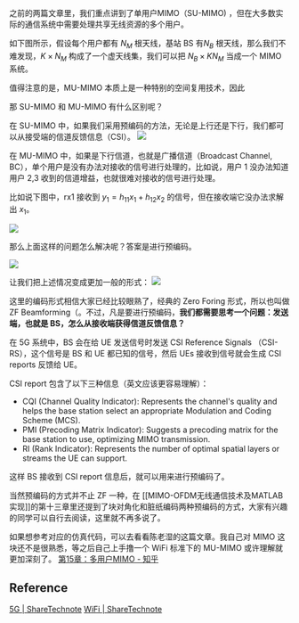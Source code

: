 

之前的两篇文章里，我们重点讲到了单用户MIMO（SU-MIMO) ，但在大多数实际的通信系统中需要处理共享无线资源的多个用户。

如下图所示，假设每个用户都有 $N_{M}$ 根天线，基站 BS 有$N_{B}$ 根天线，那么我们不难发现，$K\times N_{M}$ 构成了一个虚天线集，我们可以把 $N_{B}\times KN_{M}$ 当成一个 MIMO 系统。

值得注意的是，MU-MIMO 本质上是一种特别的空间复用技术，因此

那 SU-MIMO 和 MU-MIMO 有什么区别呢？

在 SU-MIMO 中，如果我们采用预编码的方法，无论是上行还是下行，我们都可以从接受端的信道反馈信息（CSI）。
![](https://image-upload-1307521651.cos.ap-nanjing.myqcloud.com/picture_upload/20230831101920.png)

在 MU-MIMO 中，如果是下行信道，也就是广播信道（Broadcast Channel, BC），单个用户是没有办法对接收的信号进行处理的，比如说，用户 1 没办法知道用户 2,3 收到的信道增益，也就很难对接收的信号进行处理。

比如说下图中，rx1 接收到 $y_{1}=h_{11}x_{1}+h_{12}x_{2}$ 的信号，但在接收端它没办法求解出 $x_{1}$。

![](https://image-upload-1307521651.cos.ap-nanjing.myqcloud.com/picture_upload/20230831104300.png)

那么上面这样的问题怎么解决呢？答案是进行预编码。

![](https://image-upload-1307521651.cos.ap-nanjing.myqcloud.com/picture_upload/20230831110539.png)

让我们把上述情况变成更加一般的形式：
![](https://image-upload-1307521651.cos.ap-nanjing.myqcloud.com/picture_upload/20230901115356.png)

这里的编码形式相信大家已经比较眼熟了，经典的 Zero Foring 形式，所以也叫做 ZF Beamforming（。不过，凡是要进行预编码，**我们都需要思考一个问题：发送端，也就是 BS，怎么从接收端获得信道反馈信息？**

在 5G 系统中，BS 会在给 UE 发送信号时发送 CSI Reference Signals （CSI-RS），这个信号是 BS 和 UE 都已知的信号，然后 UEs 接收到信号就会生成 CSI reports 反馈给 UE。

CSI report 包含了以下三种信息（英文应该更容易理解）：
- CQI (Channel Quality Indicator): Represents the channel's quality and helps the base station select an appropriate Modulation and Coding Scheme (MCS).
- PMI (Precoding Matrix Indicator): Suggests a precoding matrix for the base station to use, optimizing MIMO transmission.
- RI (Rank Indicator): Represents the number of optimal spatial layers or streams the UE can support.

这样 BS 接收到 CSI report 信息后，就可以用来进行预编码了。 

当然预编码的方式并不止 ZF 一种，在 [[MIMO-OFDM无线通信技术及MATLAB实现]]的第十三章里还提到了块对角化和脏纸编码两种预编码的方式，大家有兴趣的同学可以自行去阅读，这里就不再多说了。 

如果想参考对应的仿真代码，可以去看看陈老湿的这篇文章。我自己对 MIMO 这块还不是很熟悉，等之后自己上手撸一个 WiFi 标准下的 MU-MIMO 或许理解就更加深刻了。 
[第15章：多用户MIMO - 知乎](https://zhuanlan.zhihu.com/p/390646889)

## Reference
[5G | ShareTechnote](https://www.sharetechnote.com/html/5G/5G_MassiveMIMO_MU_MIMO.html) 
[WiFi | ShareTechnote](https://www.sharetechnote.com/html/WLAN_MU_MIMO.html) 
